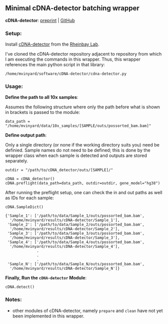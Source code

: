 ## Minimal cDNA-detector batching wrapper

**cDNA-detector**: [preprint](https://www.biorxiv.org/content/10.1101/2021.08.11.455962v1.full) | [GitHub](https://github.com/rheinbaylab/cDNA-detector)

### Setup:

Install [cDNA-detector](https://github.com/rheinbaylab/cDNA-detector) from the [Rheinbay Lab](https://www.massgeneral.org/cancer-center/clinical-trials-and-research/center-for-cancer-research/investigators/rheinbay-lab).

I've cloned the cDNA-detector repository adjacent to repository from which I am executing the commands in this wrapper. Thus, this wrapper references the main python script in that library:
```
/home/mvinyard/software/cDNA-detector/cdna-detector.py
```


### Usage:


**Define the path to all 10x samples**:

Assumes the following structure where only the path before what is shown in brackets is passed to the module:
```python=
data_path = "/home/mvinyard/data/10x_samples/[SAMPLE/outs/possorted_bam.bam]"
```

**Define output path**:

Only a single directory (or none if the working directory suits you) need be definied. Sample names do not need to be defined; this is done by the wrapper class when each sample is detected and outputs are stored separately. 
```python=
outdir = "/path/to/cDNA_detector/outs/[SAMPLE]/"
```


```python=
cDNA = cDNA_detector()
cDNA.preflight(data_path=data_path, outdir=outdir, gene_model="hg38")
```

After running the preflight setup, one can check the in and out paths as well as IDs for each sample:
```python=
cDNA.SampleDict()
```
```
{'Sample_1': ['/path/to/data/Sample_1/outs/possorted_bam.bam',
  '/home/mvinyard/results/cDNA-detector/Sample_1'],
 'Sample_2': ['/path/to/data/Sample_2/outs/possorted_bam.bam',
  '/home/mvinyard/results/cDNA-detector/Sample_2'],
 'Sample_3': ['/path/to/data/Sample_3/outs/possorted_bam.bam',
  '/home/mvinyard/results/cDNA-detector/Sample_3'],
 'Sample_4': ['/path/to/data/Sample_4/outs/possorted_bam.bam',
  '/home/mvinyard/results/cDNA-detector/Sample_4'],
              .
              .
              .
 'Sample_N': ['/path/to/data/Sample_N/outs/possorted_bam.bam',
  '/home/mvinyard/results/cDNA-detector/Sample_N']}

```

**Finally, Run the `cDNA-detector` Module**:
```
cDNA.detect()
```


### Notes:
- other modules of cDNA-detector, namely `prepare` and `clean` have not yet been implemented in this wrapper. 

